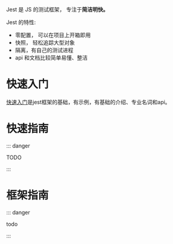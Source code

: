 Jest 是 JS 的测试框架， 专注于**简洁明快。**

Jest 的特性:

- 零配置， 可以在项目上开箱即用
- 快照， 轻松追踪大型对象
- 隔离，有自己的测试进程
- api 和文档比较简单易懂、整洁

# 快速入门

[快速入门](./base.md)是jest框架的基础，有示例，有基础的介绍、专业名词和api。

# 快速指南

::: danger

TODO

:::

# 框架指南

::: danger

todo

:::
